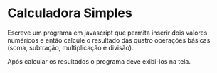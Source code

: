 # Calculadora Simples
Escreve um programa em javascript que permita inserir dois valores numéricos e então calcule o resultado das quatro operações básicas (soma, subtração, multiplicação e divisão).

Após calcular os resultados o programa deve exibi-los na tela.
